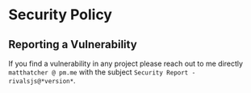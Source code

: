 # Security Policy

## Reporting a Vulnerability

If you find a vulnerability in any project please reach out to me directly `matthatcher @ pm.me` with the subject `Security Report - rivalsjs@*version*`.